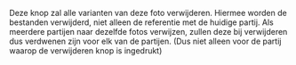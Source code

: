 Deze knop zal alle varianten van deze foto verwijderen. Hiermee worden de bestanden verwijderd, niet alleen de referentie met de huidige partij. Als meerdere partijen naar dezelfde fotos verwijzen, zullen deze bij verwijderen dus verdwenen zijn voor elk van de partijen. (Dus niet alleen voor de partij waarop de verwijderen knop is ingedrukt)

